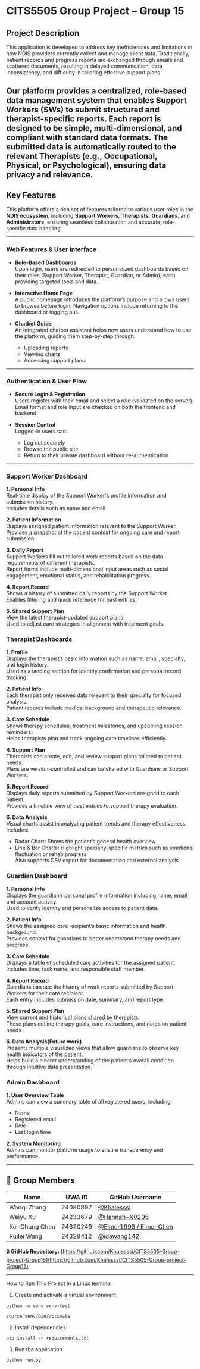 # CITS5505 Group Project – Group 15

## Project Description

This application is developed to address key inefficiencies and limitations in how NDIS providers currently collect and manage client data. Traditionally, patient records and progress reports are exchanged through emails and scattered documents, resulting in delayed communication, data inconsistency, and difficulty in tailoring effective support plans.

Our platform provides a centralized, role-based data management system that enables Support Workers (SWs) to submit structured and therapist-specific reports. Each report is designed to be simple, multi-dimensional, and compliant with standard data formats. The submitted data is automatically routed to the relevant Therapists (e.g., Occupational, Physical, or Psychological), ensuring data privacy and relevance.
---

## Key Features

This platform offers a rich set of features tailored to various user roles in the **NDIS ecosystem**, including **Support Workers**, **Therapists**, **Guardians**, and **Administrators**, ensuring seamless collaboration and accurate, role-specific data handling.

---

###  Web Features & User Interface

- **Role-Based Dashboards**  
  Upon login, users are redirected to personalized dashboards based on their roles (Support Worker, Therapist, Guardian, or Admin), each providing targeted tools and data.

- **Interactive Home Page**  
  A public homepage introduces the platform’s purpose and allows users to browse before login. Navigation options include returning to the dashboard or logging out.

- **Chatbot Guide**  
  An integrated chatbot assistant helps new users understand how to use the platform, guiding them step-by-step through:
  - Uploading reports  
  - Viewing charts  
  - Accessing support plans  

---

###  Authentication & User Flow

- **Secure Login & Registration**  
  Users register with their email and select a role (validated on the server). Email format and role input are checked on both the frontend and backend.

- **Session Control**  
  Logged-in users can:  
  - Log out securely  
  - Browse the public site  
  - Return to their private dashboard without re-authentication  

---

###  Support Worker Dashboard

**1. Personal Info**  
Real-time display of the Support Worker's profile information and submission history.  
Includes details such as name and email

**2. Patient Information**  
Displays assigned patient information relevant to the Support Worker.  
Provides a snapshot of the patient context for ongoing care and report submission.

**3. Daily Report**  
Support Workers fill out tailored work reports based on the data requirements of different therapists.  
Report forms include multi-dimensional input areas such as social engagement, emotional status, and rehabilitation progress.

**4. Report Record**  
Shows a history of submitted daily reports by the Support Worker.  
Enables filtering and quick reference for past entries.

**5. Shared Support Plan**  
View the latest therapist-updated support plans.  
Used to adjust care strategies in alignment with treatment goals.


###  Therapist Dashboards

**1. Profile**  
Displays the therapist’s basic information such as name, email, specialty, and login history.  
Used as a landing section for identity confirmation and personal record tracking.

**2. Patient Info**  
Each therapist only receives data relevant to their specialty for focused analysis.  
Patient records include medical background and therapeutic relevance.

**3. Care Schedule**  
Shows therapy schedules, treatment milestones, and upcoming session reminders.  
Helps therapists plan and track ongoing care timelines efficiently.

**4. Support Plan**  
Therapists can create, edit, and review support plans tailored to patient needs.  
Plans are version-controlled and can be shared with Guardians or Support Workers.

**5. Report Record**  
Displays daily reports submitted by Support Workers assigned to each patient.  
Provides a timeline view of past entries to support therapy evaluation.

**6. Data Analysis**  
Visual charts assist in analyzing patient trends and therapy effectiveness.  
Includes:  
- Radar Chart: Shows the patient’s general health overview  
- Line & Bar Charts: Highlight specialty-specific metrics such as emotional fluctuation or rehab progress  
Also supports CSV export for documentation and external analysis.

###  Guardian Dashboard

**1. Personal Info**  
Displays the guardian’s personal profile information including name, email, and account activity.  
Used to verify identity and personalize access to patient data.

**2. Patient Info**  
Shows the assigned care recipient’s basic information and health background.  
Provides context for guardians to better understand therapy needs and progress.

**3. Care Schedule**  
Displays a table of scheduled care activities for the assigned patient.  
Includes time, task name, and responsible staff member.

**4. Report Record**  
Guardians can see the history of work reports submitted by Support Workers for their care recipient.  
Each entry includes submission date, summary, and report type.

**5. Shared Support Plan**  
View current and historical plans shared by therapists.  
These plans outline therapy goals, care instructions, and notes on patient needs.

**6. Data Analysis(Future work)**  
Presents multiple visualized views that allow guardians to observe key health indicators of the patient.  
Helps build a clearer understanding of the patient’s overall condition through intuitive data presentation.


###  Admin Dashboard

**1. User Overview Table**  
  Admins can view a summary table of all registered users, including:  
  - Name  
  - Registered email  
  - Role  
  - Last login time  

**2. System Monitoring**  
  Admins can monitor platform usage to ensure transparency and performance.

---

## 👥 Group Members

| Name           | UWA ID    | GitHub Username   |
|----------------|-----------|-------------------|
| Wanqi Zhang    | 24080897  | [@Khalesssi](https://github.com/Khalesssi) |
| Weiyu Xu       | 24233679  | [@Hannah-X0206](https://github.com/Hannah-X0206) |
| Ke-Chung Chen  | 24620249  | [@Elmer1993 / Elmer Chen](https://github.com/Elmer1993) |
| Ruilei Wang    | 24328412  | [@idawang142](https://github.com/idawang142) |

🔒 **GitHub Repository:** [https://github.com/Khalesssi/CITS5505-Group-project-Group15](https://github.com/Khalesssi/CITS5505-Group-project-Group15)

---

How to Run This Project in a Linux terminal

1. Create and activate a virtual environment

`python -m venv venv-test`

`source venv/bin/activate`      

2. Install dependencies

`pip install -r requirements.txt`

3. Run the application

`python run.py`
